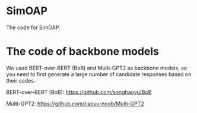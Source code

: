 # SimOAP
The code for SimOAP.

# The code of backbone models
We used BERT-over-BERT (BoB) and Multi-GPT2 as backbone models, so you need to first generate a large number of candidate responses based on their codes.

BERT-over-BERT (BoB): https://github.com/songhaoyu/BoB

Multi-GPT2: https://github.com/caoyu-noob/Multi-GPT2
